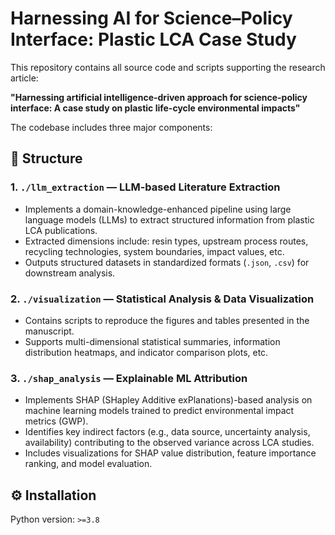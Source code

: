 # Harnessing AI for Science–Policy Interface: Plastic LCA Case Study

This repository contains all source code and scripts supporting the research article:

**"Harnessing artificial intelligence-driven approach for science-policy interface: A case study on plastic life-cycle environmental impacts"**

The codebase includes three major components:

## 📂 Structure

### 1. `./llm_extraction` — LLM-based Literature Extraction

- Implements a domain-knowledge-enhanced pipeline using large language models (LLMs) to extract structured information from plastic LCA publications.
- Extracted dimensions include: resin types, upstream process routes, recycling technologies, system boundaries, impact values, etc.
- Outputs structured datasets in standardized formats (`.json`, `.csv`) for downstream analysis.

### 2. `./visualization` — Statistical Analysis & Data Visualization

- Contains scripts to reproduce the figures and tables presented in the manuscript.
- Supports multi-dimensional statistical summaries, information distribution heatmaps, and indicator comparison plots, etc.

### 3. `./shap_analysis` — Explainable ML Attribution

- Implements SHAP (SHapley Additive exPlanations)-based analysis on machine learning models trained to predict environmental impact metrics (GWP).
- Identifies key indirect factors (e.g., data source, uncertainty analysis, availability) contributing to the observed variance across LCA studies.
- Includes visualizations for SHAP value distribution, feature importance ranking, and model evaluation.

## ⚙️ Installation

Python version: `>=3.8`
